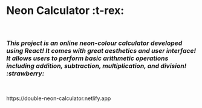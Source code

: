 <h1> Neon Calculator :t-rex:</h1> <br />
<em><h3> This project is an online neon-colour calculator developed using React! It comes with great aesthetics and user interface! It allows users to perform basic arithmetic operations including addition, subtraction, multiplication, and division! :strawberry: </h2></em><br />

<p>https://double-neon-calculator.netlify.app

